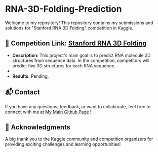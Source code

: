 # RNA-3D-Folding-Prediction

Welcome to my repository! This repository contains my submissions and solutions for "Stanford RNA 3D Folding" competition in Kaggle.


## 📌 Competition Link:  [Stanford RNA 3D Folding](https://www.kaggle.com/competitions/stanford-rna-3d-folding)
* **Description:** This project's main goal is to predict RNA molecule 3D structures from sequence data. In the competition, competitors will predict five 3D structures for each RNA sequence.
* 
* **Results:** Pending.  


## 📬 Contact  
If you have any questions, feedback, or want to collaborate, feel free to connect with me at [My Main Github Page](https://github.com/BenNguyen1203)  ! 


## 🎉 Acknowledgments  
A big thank you to the Kaggle community and competition organizers for providing exciting challenges and learning opportunities!
